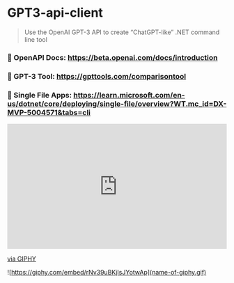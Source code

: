 # GPT3-api-client
>Use the OpenAI GPT-3 API to create “ChatGPT-like” .NET command line tool

### 🔗 OpenAPI Docs: https://beta.openai.com/docs/introduction
### 🔗 GPT-3 Tool: https://gpttools.com/comparisontool
### 🔗 Single File Apps: https://learn.microsoft.com/en-us/dotnet/core/deploying/single-file/overview?WT.mc_id=DX-MVP-5004571&tabs=cli

<div style="width:100%;height:0;padding-bottom:57%;position:relative;"><iframe src="https://giphy.com/embed/rNv39uBKjIsJYotwAp" width="100%" height="100%" style="position:absolute" frameBorder="0" class="giphy-embed" allowFullScreen></iframe></div><p><a href="https://giphy.com/gifs/rNv39uBKjIsJYotwAp">via GIPHY</a></p>

![https://giphy.com/embed/rNv39uBKjIsJYotwAp](name-of-giphy.gif)
